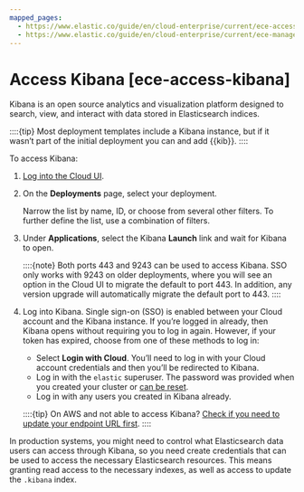 ```yaml
---
mapped_pages:
  - https://www.elastic.co/guide/en/cloud-enterprise/current/ece-access-kibana.html
  - https://www.elastic.co/guide/en/cloud-enterprise/current/ece-manage-kibana.html
---
```


# Access Kibana [ece-access-kibana]

Kibana is an open source analytics and visualization platform designed to search, view, and interact with data stored in Elasticsearch indices.

::::{tip} 
Most deployment templates include a Kibana instance, but if it wasn’t part of the initial deployment you can [](./customize-deployment.md) and add {{kib}}.
::::

To access Kibana:

1. [Log into the Cloud UI](../../../deploy-manage/deploy/cloud-enterprise/log-into-cloud-ui.md).
2. On the **Deployments** page, select your deployment.

    Narrow the list by name, ID, or choose from several other filters. To further define the list, use a combination of filters.

3. Under **Applications**, select the Kibana **Launch** link and wait for Kibana to open.

    ::::{note} 
    Both ports 443 and 9243 can be used to access Kibana. SSO only works with 9243 on older deployments, where you will see an option in the Cloud UI to migrate the default to port 443. In addition, any version upgrade will automatically migrate the default port to 443.
    ::::

4. Log into Kibana. Single sign-on (SSO) is enabled between your Cloud account and the Kibana instance. If you’re logged in already, then Kibana opens without requiring you to log in again. However, if your token has expired, choose from one of these methods to log in:

    * Select **Login with Cloud**. You’ll need to log in with your Cloud account credentials and then you’ll be redirected to Kibana.
    * Log in with the `elastic` superuser. The password was provided when you created your cluster or [can be reset](../../../deploy-manage/users-roles/cluster-or-deployment-auth/built-in-users.md).
    * Log in with any users you created in Kibana already.

    ::::{tip} 
    On AWS and not able to access Kibana? [Check if you need to update your endpoint URL first](../../../troubleshoot/deployments/cloud-enterprise/common-issues.md#ece-aws-private-ip).
    ::::

In production systems, you might need to control what Elasticsearch data users can access through Kibana, so you need create credentials that can be used to access the necessary Elasticsearch resources. This means granting read access to the necessary indexes, as well as access to update the `.kibana` index.

